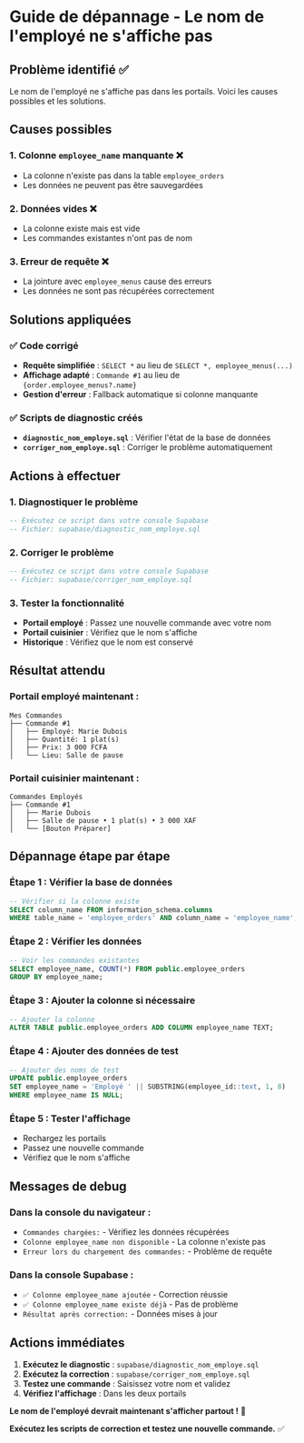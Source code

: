 # Guide de dépannage - Le nom de l'employé ne s'affiche pas

## Problème identifié ✅

Le nom de l'employé ne s'affiche pas dans les portails. Voici les causes possibles et les solutions.

## Causes possibles

### 1. **Colonne `employee_name` manquante** ❌
- La colonne n'existe pas dans la table `employee_orders`
- Les données ne peuvent pas être sauvegardées

### 2. **Données vides** ❌
- La colonne existe mais est vide
- Les commandes existantes n'ont pas de nom

### 3. **Erreur de requête** ❌
- La jointure avec `employee_menus` cause des erreurs
- Les données ne sont pas récupérées correctement

## Solutions appliquées

### ✅ Code corrigé
- **Requête simplifiée** : `SELECT *` au lieu de `SELECT *, employee_menus(...)`
- **Affichage adapté** : `Commande #1` au lieu de `{order.employee_menus?.name}`
- **Gestion d'erreur** : Fallback automatique si colonne manquante

### ✅ Scripts de diagnostic créés
- **`diagnostic_nom_employe.sql`** : Vérifier l'état de la base de données
- **`corriger_nom_employe.sql`** : Corriger le problème automatiquement

## Actions à effectuer

### 1. **Diagnostiquer le problème**
```sql
-- Exécutez ce script dans votre console Supabase
-- Fichier: supabase/diagnostic_nom_employe.sql
```

### 2. **Corriger le problème**
```sql
-- Exécutez ce script dans votre console Supabase
-- Fichier: supabase/corriger_nom_employe.sql
```

### 3. **Tester la fonctionnalité**
- **Portail employé** : Passez une nouvelle commande avec votre nom
- **Portail cuisinier** : Vérifiez que le nom s'affiche
- **Historique** : Vérifiez que le nom est conservé

## Résultat attendu

### **Portail employé maintenant :**
```
Mes Commandes
├── Commande #1
│   ├── Employé: Marie Dubois
│   ├── Quantité: 1 plat(s)
│   ├── Prix: 3 000 FCFA
│   └── Lieu: Salle de pause
```

### **Portail cuisinier maintenant :**
```
Commandes Employés
├── Commande #1
│   ├── Marie Dubois
│   ├── Salle de pause • 1 plat(s) • 3 000 XAF
│   └── [Bouton Préparer]
```

## Dépannage étape par étape

### **Étape 1 : Vérifier la base de données**
```sql
-- Vérifier si la colonne existe
SELECT column_name FROM information_schema.columns 
WHERE table_name = 'employee_orders' AND column_name = 'employee_name';
```

### **Étape 2 : Vérifier les données**
```sql
-- Voir les commandes existantes
SELECT employee_name, COUNT(*) FROM public.employee_orders 
GROUP BY employee_name;
```

### **Étape 3 : Ajouter la colonne si nécessaire**
```sql
-- Ajouter la colonne
ALTER TABLE public.employee_orders ADD COLUMN employee_name TEXT;
```

### **Étape 4 : Ajouter des données de test**
```sql
-- Ajouter des noms de test
UPDATE public.employee_orders 
SET employee_name = 'Employé ' || SUBSTRING(employee_id::text, 1, 8)
WHERE employee_name IS NULL;
```

### **Étape 5 : Tester l'affichage**
- Rechargez les portails
- Passez une nouvelle commande
- Vérifiez que le nom s'affiche

## Messages de debug

### **Dans la console du navigateur :**
- `Commandes chargées:` - Vérifiez les données récupérées
- `Colonne employee_name non disponible` - La colonne n'existe pas
- `Erreur lors du chargement des commandes:` - Problème de requête

### **Dans la console Supabase :**
- `✅ Colonne employee_name ajoutée` - Correction réussie
- `✅ Colonne employee_name existe déjà` - Pas de problème
- `Résultat après correction:` - Données mises à jour

## Actions immédiates

1. **Exécutez le diagnostic** : `supabase/diagnostic_nom_employe.sql`
2. **Exécutez la correction** : `supabase/corriger_nom_employe.sql`
3. **Testez une commande** : Saisissez votre nom et validez
4. **Vérifiez l'affichage** : Dans les deux portails

**Le nom de l'employé devrait maintenant s'afficher partout !** 🎉

**Exécutez les scripts de correction et testez une nouvelle commande.** ✅


